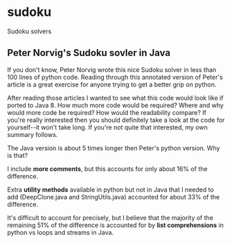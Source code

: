 # sudoku
Sudoku solvers

## Peter Norvig's Sudoku sovler in Java
If you don't know, Peter Norvig wrote this nice Sudoku solver in less than 100
lines of python code.  Reading through this annotated version of Peter's
article is a great exercise for anyone trying to get a better grip on python.

After reading those articles I wanted to see what this code would look like if
ported to Java 8.  How much more code would be required?  Where and why would
more code be required?  How would the readability compare?  If you're really
interested then you should definitely take a look at the code for yourself--it
won't take long.  If you're not quite that interested, my own summary follows.

The Java version is about 5 times longer then Peter's python version.  Why is that?

I include **more comments**, but this accounts for only about 16% of the difference.

Extra **utility methods** available in python but not in Java that I needed to add (DeepClone.java and StringUtils.java) accounted for about 33% of the difference.

It's difficult to account for precisely, but I believe that the majority of the remaining 51% of the difference is accounted for by **list comprehensions** in python vs loops and streams in Java.

